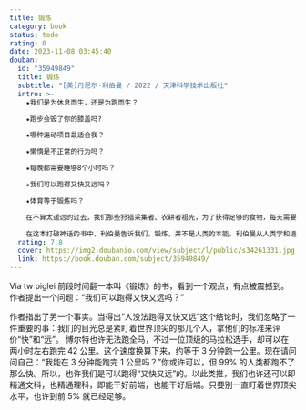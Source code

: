 ```yaml
---
title: 锻炼
category: book
status: todo
rating: 0
date: 2023-11-08 03:45:40
douban:
  id: "35949849"
  title: 锻炼
  subtitle: "[美]丹尼尔·利伯曼 / 2022 / 天津科学技术出版社"
  intro: >-
    ★我们是为休息而生，还是为跑而生？

    ★跑步会毁了你的膝盖吗?

    ★哪种运动项目最适合我？

    ★懒惰是不正常的行为吗？

    ★每晚都需要睡够8个小时吗？

    ★我们可以跑得又快又远吗？

    ★体育等于锻炼吗？

    在不算太遥远的过去，我们那些狩猎采集者、农耕者祖先，为了获得足够的食物，每天需要进行数小时的身体活动，偶尔也会为了娱乐或者社交而做游戏或者跳舞，但没人会为了健康而奔跑或者行走几千米。锻炼只是人类进化过程中近期才出现的现象。哈佛大学进化生物学家丹尼尔·利伯曼凭借自己多年在世界各地的研究与经验，向我们讲述为什么我们从未进化出锻炼的本能。

    在这本打破神话的书中，利伯曼告诉我们，锻炼，并不是人类的本能。利伯曼从人类学和进化学的角度探讨了我们的身体，破解了关于锻炼的12个谬误，教我们可以正确地对待自己的身体并进行正确的身体活动，帮助那些对锻炼感到焦虑、困惑和纠结的人们把锻炼重新放到正确的位置上。
  rating: 7.8
  cover: https://img2.doubanio.com/view/subject/l/public/s34261331.jpg
  link: https://book.douban.com/subject/35949849/
---
```


Via tw piglei 前段时间翻一本叫《锻炼》的书，看到一个观点，有点被震撼到。作者提出一个问题：“我们可以跑得又快又远吗？”

作者指出了另一个事实。当得出“人没法跑得又快又远”这个结论时，我们忽略了一件重要的事：我们的目光总是紧盯着世界顶尖的那几个人，拿他们的标准来评价“快”和“远”。
博尔特也许无法跑全马，不过一位顶级的马拉松选手，却可以在两小时左右跑完 42 公里。这个速度换算下来，约等于 3 分钟跑一公里。现在请问问自己：“我能在 3 分钟能跑完 1 公里吗？”你或许可以，但 99% 的人类都跑不了那么快。所以，也许我们是可以跑得“又快又远”的。以此类推，我们也许还可以即精通文科，也精通理科，即能干好前端，也能干好后端。只要别一直盯着世界顶尖水平，也许到前 5% 就已经足够。